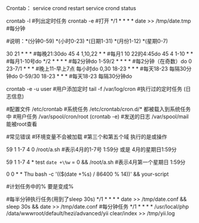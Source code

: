 Crontab：
service crond restart
service crond status

crontab -l #列出定时任务
crontab -e #打开
  */1 * * * * date >> /tmp/date.tmp #每分钟

  #说明：*(分钟0-59) *(小时0-23) *(日期1-31) *(月份1-12) *(星期0-7)

30   21    *      *    *     #每晚21:30do
45   4  1,10,22   *    *     #每月1 10 22的4:45do
45   4  1-10      *    *     #每月1-10号do
*/2  *     *      *    *     #每2分钟do
1-59/2 *   *      *    *     #每2分钟（在奇数）do
0  23-7/1  *      *    *     #晚上11-早上7点 每小时do
0,30 18-23 *      *    *     #每天18-23 每隔30分钟do
0-59/30 18-23 *   *    *     #每天18-23 每隔30分钟do

crontab -e -u user           #用户添加定时
tail -f /var/log/cron        #执行过的定时任务 (日志信息)

#配置文件 /etc/crontab
#系统任务 /etc/crontab/cron.d/* 都被载入到系统任务中
#用户任务 /var/spool/cron/root  (crontab -e)
#发送的日志 /var/spool/mail      能被root查看


#常见错误
#环境变量不会被加载
#第三个和第五个域 执行的是或操作

59 1 1-7 4 0 /root/a.sh  #表示4月的1-7号 1:59分 或是 4月的星期日1:59分

59 1 1-7 4 * test `date +\%w` = 0 && /root/a.sh #表示4月第一个星期日 1:59分

0 0 * * Thu bash -c '(($(date +\%s) / 86400 \% 14))' && your-script

#计划任务中的% 要是变成\%

#每半分钟执行任务(用到了sleep 30s)
*/1 * * * * date >> /tmp/date.conf && sleep 30s && date >> /tmp/date.conf
#每分钟任务
*/1 * * * * /usr/local/php  /data/wwwroot/default/hezi/advanced/yii clear/index >> /tmp/yii.log
